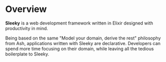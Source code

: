 # Overview

**Sleeky** is a web development framework written in Elixir designed with productivity in mind.

Being based on the same "Model your domain, derive the rest" philosophy from Ash, applications written with Sleeky are
declarative. Developers can spend more time focusing on their domain, while leaving all the tedious boilerplate to Sleeky.

